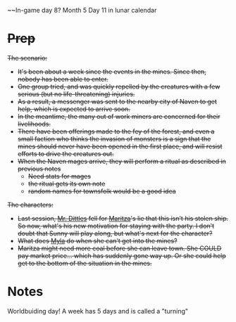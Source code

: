 ~~In-game day 8?
Month 5 Day 11 in lunar calendar
# ~~Prep~~
~~The scenario:~~ 
- ~~It's been about a week since the events in the mines. Since then, nobody has been able to enter.~~ 
- ~~One group tried, and was quickly repelled by the creatures with a few serious (but no life-threatening) injuries.~~ 
- ~~As a result, a messenger was sent to the nearby city of Naven to get help, which is expected to arrive soon.~~ 
- ~~In the meantime, the many out of work miners are concerned for their livelihoods.~~ 
- ~~There have been offerings made to the fey of the forest, and even a small faction who thinks the invasion of monsters is a sign that the mines should never have been opened in the first place, and will resist efforts to drive the creatures out.~~
- ~~When the Naven mages arrive, they will perform a ritual as described in previous notes~~
    - ~~Need stats for mages~~
    - ~~the ritual gets its own note~~
	- ~~random names for townsfolk would be a good idea~~

~~The characters:~~
- ~~Last session, [Mr. Dittles](../../Player%20Characters/Mr.%20Dittles.md) fell for [Maritza](../../Player%20Characters/Maritza%20Reddington.md)'s lie that this isn't his stolen ship. So now, what's his new motivation for staying with the party. I don't doubt that Sunny will play along, but what's next for the character?~~
- ~~What does [Myla](../../Player%20Characters/Myla.md) do when she can't get into the mines?~~
- ~~Maritza might need more coal before she can leave town. She COULD pay market price... which has suddenly gone way up. Or she could help get to the bottom of the situation in the mines.~~

# Notes
Worldbuiding day!
A week has 5 days and is called a "turning"